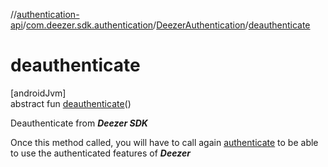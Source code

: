 //[authentication-api](../../../index.md)/[com.deezer.sdk.authentication](../index.md)/[DeezerAuthentication](index.md)/[deauthenticate](deauthenticate.md)

# deauthenticate

[androidJvm]\
abstract fun [deauthenticate](deauthenticate.md)()

Deauthenticate from ***Deezer SDK***

Once this method called, you will have to call again [authenticate](authenticate.md) to be able to use the authenticated features of ***Deezer***
